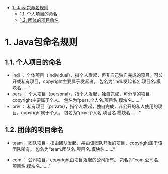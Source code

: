 - [1. Java包命名规则](#1-java包命名规则)
  - [1.1. 个人项目的命名](#11-个人项目的命名)
  - [1.2. 团体的项目命名](#12-团体的项目命名)

# 1. Java包命名规则

## 1.1. 个人项目的命名

- indi ：
个体项目（individual），指个人发起，但非自己独自完成的项目，可公开或私有项目，copyright主要属于发起者。
包名为“indi.发起者名.项目名.模块名……”
- pers ：
个人项目（personal），指个人发起，独自完成，可分享的项目，copyright主要属于个人。
包名为“pers.个人名.项目名.模块名.……”
- priv ：
私有项目（private），指个人发起，独自完成，非公开的私人使用的项目，copyright属于个人。
包名为“priv.个人名.项目名.模块名.……”

## 1.2. 团体的项目命名

- team：
团队项目，指由团队发起，并由该团队开发的项目，copyright属于该团队所有。
包名为“team.团队名.项目名.模块名.……”

- com ：
公司项目，copyright由项目发起的公司所有。
包名为“com.公司名.项目名.模块名.……”

